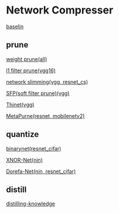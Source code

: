 # Network Compresser

[baselin](READMEs/baseline_README.md)

## prune

[weight prune(all)](READMEs/weight_prune_README.md)

[l1 filter prune(vgg16)](READMEs/l1_filter_prune_README.md)

[network slimming(vgg, resnet_cs)](READMEs/slimming_README.md)

[SFP(soft filter prune)(vgg)]()

[Thinet(vgg)]()

[MetaPurne(resnet, mobilenetv2)](READMEs/MetaPrune_README.md)

## quantize

[binarynet(resnet_cifar)](READMEs/binarynet_README.md)

[XNOR-Net(nin)](READMEs/xnornet_README.md)

[Dorefa-Net(nin, resnet_cifar)](READMEs/Dorefanet_README.md)

## distill

[distilling-knowledge](READMEs/distill_README.md)